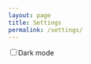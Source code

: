 ```yaml
---
layout: page
title: Settings
permalink: /settings/
---
```

<label><input type="checkbox" onClick="alert('Dark mode')">Dark mode</label>